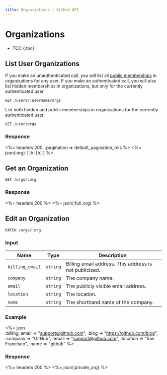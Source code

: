 ```yaml
---
title: Organizations | GitHub API
---
```


# Organizations

* TOC
{:toc}

## List User Organizations

If you make an unauthenticated call, you will list all [public memberships](https://help.github.com/articles/publicizing-or-concealing-organization-membership) in organizations for any user. If you make an authenticated call, you will also list hidden memberships in organizations, but only for the currently authenticated user.

    GET /users/:username/orgs

List both hidden and public memberships in organizations for the currently authenticated user.

    GET /user/orgs

### Response

<%= headers 200, :pagination => default_pagination_rels %>
<%= json(:org) { |h| [h] } %>

## Get an Organization

    GET /orgs/:org

### Response

<%= headers 200 %>
<%= json(:full_org) %>

## Edit an Organization

    PATCH /orgs/:org

### Input

Name | Type | Description
-----|------|--------------
`billing_email`|`string` | Billing email address. This address is not publicized.
`company`|`string` | The company name.
`email`|`string` | The publicly visible email address.
`location`|`string` | The location.
`name`|`string` | The shorthand name of the company.

### Example

<%= json \
    :billing_email => "support@github.com",
    :blog     => "https://github.com/blog",
    :company  => "GitHub",
    :email    => "support@github.com",
    :location => "San Francisco",
    :name     => "github"
    %>

### Response

<%= headers 200 %>
<%= json(:private_org) %>
